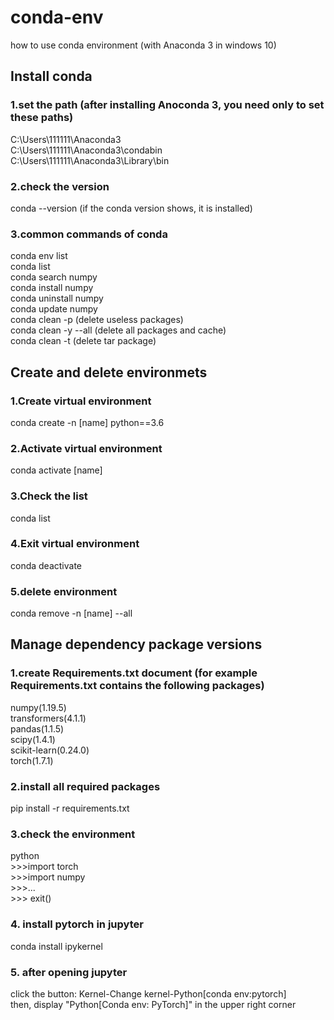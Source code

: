 # conda-env
how to use conda environment (with Anaconda 3 in windows 10)

## Install conda
### 1.set the path (after installing Anoconda 3, you need only to set these paths)
C:\Users\111111\Anaconda3  
C:\Users\111111\Anaconda3\condabin  
C:\Users\111111\Anaconda3\Library\bin
### 2.check the version
conda --version
(if the conda version shows, it is installed)
### 3.common commands of conda
conda env list  
conda list  
conda search numpy  
conda install numpy  
conda uninstall numpy  
conda update numpy  
conda clean -p (delete useless packages)  
conda clean -y --all (delete all packages and cache)  
conda clean -t (delete tar package)

## Create and delete environmets
### 1.Create virtual environment
conda create -n [name] python==3.6
### 2.Activate virtual environment
conda activate [name]
### 3.Check the list
conda list
### 4.Exit virtual environment
conda deactivate
### 5.delete environment
conda remove -n [name] --all

## Manage dependency package versions
### 1.create Requirements.txt document (for example Requirements.txt contains the following packages)
numpy(1.19.5)  
transformers(4.1.1)   
pandas(1.1.5)  
scipy(1.4.1)  
scikit-learn(0.24.0)  
torch(1.7.1)  
### 2.install all required packages
pip install -r requirements.txt
### 3.check the environment
python  
\>>>import torch  
\>>>import numpy  
\>>>...  
\>>> exit()
### 4. install pytorch in jupyter
conda install ipykernel
### 5. after opening jupyter
click the button: Kernel-Change kernel-Python[conda env:pytorch]  
then, display "Python[Conda env: PyTorch]" in the upper right corner


